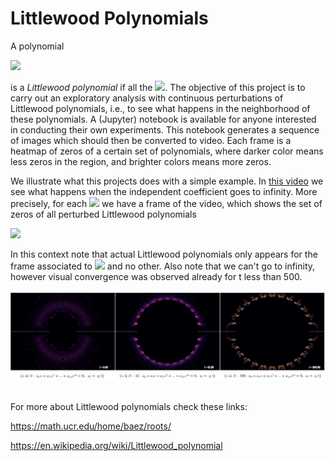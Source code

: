 # Littlewood Polynomials

A polynomial 

<img src="https://render.githubusercontent.com/render/math?math=\hspace{11cm}\displaystyle{p(x) = \sum_{i = 0}^n a_i x^i,}">

is a *Littlewood polynomial* if all the <img src="https://render.githubusercontent.com/render/math?math=a_i = \pm 1">. The objective of this project is to 
carry out an exploratory analysis with continuous perturbations of Littlewood polynomials, i.e., to see what happens in the neighborhood of these polynomials.
A (Jupyter) notebook is available for anyone interested in conducting their own experiments. This notebook generates a sequence of images which should then be 
converted to video. Each frame is a heatmap of zeros of a certain set of polynomials, where darker color means less zeros in the region, and brighter colors 
means more zeros.

We illustrate what this projects does with a simple example. In [this video](https://www.youtube.com/watch?v=wZZqCccU0wk) we see what happens when the independent 
coefficient goes to infinity. More precisely, for each <img src="https://render.githubusercontent.com/render/math?math=t \in [0, +\infty)"> we have a frame of the 
video, which shows the set of zeros of all perturbed Littlewood polynomials 

<img src="https://render.githubusercontent.com/render/math?math=\hspace{10cm}p(x) = t \cdot a_0 %2B a_1 x %2B a_2 x^2 %2B \ldots %2B a_{14} x^{14}.">

In this context note that actual Littlewood polynomials only appears for the frame associated to <img src="https://render.githubusercontent.com/render/math?math=t = 1"> and no 
other. Also note that we can't go to infinity, however visual convergence was observed already for t less than 500. 

<img src="https://github.com/felipebottega/PolynomialCodes/blob/master/Littlewood%20Polynomials/im_readme.png"><br><br>

For more about Littlewood polynomials check these links:

https://math.ucr.edu/home/baez/roots/

https://en.wikipedia.org/wiki/Littlewood_polynomial

